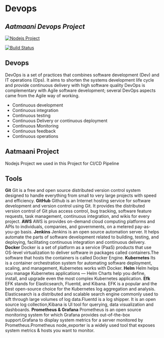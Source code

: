 # Devops
## _Aatmaani Devops Project_

[![Nodejs Project](https://cldup.com/dTxpPi9lDf.thumb.png)](https://nodesource.com/products/nsolid)

[![Build Status](https://travis-ci.org/joemccann/dillinger.svg?branch=master)](https://travis-ci.org/joemccann/dillinger)

## Devops
  DevOps is a set of practices that combines software development (Dev) and IT operations (Ops). It aims to shorten the systems development life cycle and provide continuous delivery with high software quality DevOps is complementary with Agile software development; several DevOps aspects came from the Agile way of working.

- Continuous development
- Continuous integration
- Continuous testing
- Continuous Delivery or continuous deployment
- Continuous Monitoring
- Continuous feedback
- Continuous operations
## Aatmaani Project 
 Nodejs Project we used in this Project for CI/CD Pipeline 
## Tools
**Git**
Git is a free and open source distributed version control system designed to handle everything from small to very large projects with speed and efficiency.
**GitHub**
Github  is an Internet hosting service for software development and version control using Git. It provides the distributed version control of Git plus access control, bug tracking, software feature requests, task management, continuous integration, and wikis for every project.
**AWS**
AWS is provides on-demand cloud computing platforms and APIs to individuals, companies, and governments, on a metered pay-as-you-go basis.
**Jenkins**
Jenkins is an open source automation server. It helps automate the parts of software development related to building, testing, and deploying, facilitating continuous integration and continuous delivery.
**Docker**
Docker is a set of platform as a service (PaaS) products that use OS-level virtualization to deliver software in packages called containers.The software that hosts the containers is called Docker Engine.
**Kubernetes**
Its is a container orchestration system for automating software deployment, scaling, and management, Kubernetes works with Docker.
**Helm**
Helm helps you manage Kubernetes applications — Helm Charts help you define, install, and upgrade even the most complex Kubernetes application.
**Efk**
EFK stands for Elasticsearch, Fluentd, and Kibana. EFK is a popular and the best open-source choice for the Kubernetes log aggregation and analysis. Elasticsearch is a distributed and scalable search engine commonly used to sift through large volumes of log data.Fluentd is a log shipper. It is an open source log collection,Kibana is UI tool for querying, data visualization and dashboards.
**Prometheus & Grafana**
Prometheus is an open source monitoring system for which Grafana provides out-of-the-box support.Grafana to display system metrics for a server monitored by Prometheus.Prometheus node_exporter is a widely used tool that exposes system metrics & hosts you want to monitor.


